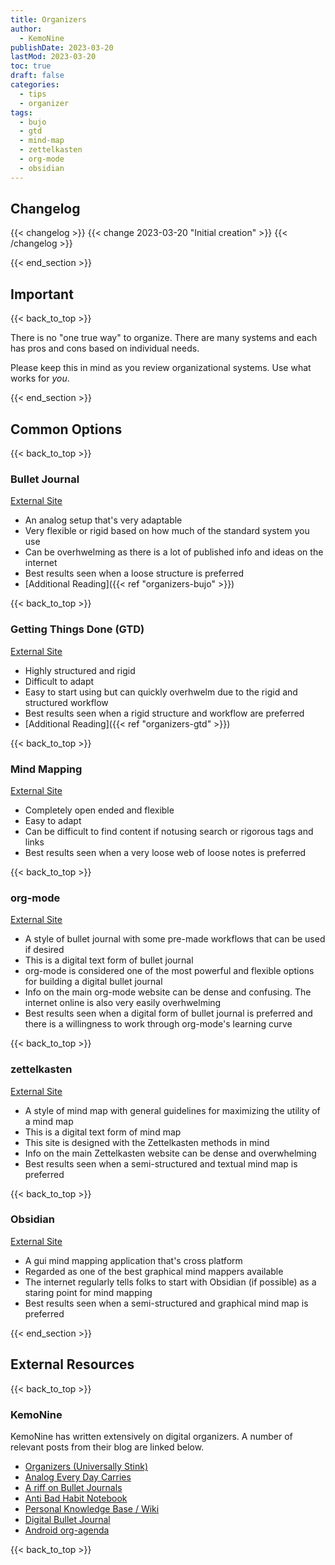 ```yaml
---
title: Organizers
author: 
  - KemoNine
publishDate: 2023-03-20
lastMod: 2023-03-20
toc: true
draft: false
categories:
  - tips
  - organizer
tags:
  - bujo
  - gtd
  - mind-map
  - zettelkasten
  - org-mode
  - obsidian
---
```


## Changelog
{{< changelog >}}
{{< change 2023-03-20 "Initial creation" >}}
{{< /changelog >}}

{{< end_section >}}

## Important
{{< back_to_top >}}

There is no "one true way" to organize. There are many systems and each has pros and cons based on individual needs.

Please keep this in mind as you review organizational systems. Use what works for *you*.

{{< end_section >}}

## Common Options
{{< back_to_top >}}

### Bullet Journal

[External Site](https://bulletjournal.com/)

- An analog setup that's very adaptable
- Very flexible or rigid based on how much of the standard system you use
- Can be overhwelming as there is a lot of published info and ideas on the internet
- Best results seen when a loose structure is preferred
- [Additional Reading]({{< ref "organizers-bujo" >}})

{{< back_to_top >}}

### Getting Things Done (GTD)

[External Site](https://gettingthingsdone.com/)

- Highly structured and rigid
- Difficult to adapt
- Easy to start using but can quickly overhwelm due to the rigid and structured workflow
- Best results seen when a rigid structure and workflow are preferred
- [Additional Reading]({{< ref "organizers-gtd" >}})

{{< back_to_top >}}

### Mind Mapping

[External Site](https://en.wikipedia.org/wiki/Mind_map)

- Completely open ended and flexible
- Easy to adapt
- Can be difficult to find content if notusing search or rigorous tags and links
- Best results seen when a very loose web of loose notes is preferred

{{< back_to_top >}}

### org-mode

[External Site](https://orgmode.org/)

- A style of bullet journal with some pre-made workflows that can be used if desired
- This is a digital text form of bullet journal
- org-mode is considered one of the most powerful and flexible options for building a digital bullet journal
- Info on the main org-mode website can be dense and confusing. The internet online is also very easily overhwelming
- Best results seen when a digital form of bullet journal is preferred and there is a willingness to work through org-mode's learning curve

{{< back_to_top >}}

### zettelkasten

[External Site](https://zettelkasten.de/)

- A style of mind map with general guidelines for maximizing the utility of a mind map
- This is a digital text form of mind map
- This site is designed with the Zettelkasten methods in mind
- Info on the main Zettelkasten website can be dense and overwhelming
- Best results seen when a semi-structured and textual mind map is preferred

{{< back_to_top >}}

### Obsidian

[External Site](https://obsidian.md/)

- A gui mind mapping application that's cross platform
- Regarded as one of the best graphical mind mappers available
- The internet regularly tells folks to start with Obsidian (if possible) as a staring point for mind mapping
- Best results seen when a semi-structured and graphical mind map is preferred

{{< end_section >}}

## External Resources
{{< back_to_top >}}

### KemoNine

KemoNine has written extensively on digital organizers. A number of relevant posts from their blog are linked below.

- [Organizers (Universally Stink)](https://blog.kemonine.info/blog/2021-04-07-organizers-univesally-stink/)
- [Analog Every Day Carries](https://blog.kemonine.info/blog/2018-04-01-analog-every-day-carries/)
- [A riff on Bullet Journals](https://blog.kemonine.info/blog/2018-04-02-a-riff-on-bullet-journals/)
- [Anti Bad Habit Notebook](https://blog.kemonine.info/blog/2018-03-29-anti-bad-habit-notebook/)
- [Personal Knowledge Base / Wiki](https://blog.kemonine.info/blog/2022-10-27-personal-knowledge-base-wiki/)
- [Digital Bullet Journal](https://blog.kemonine.info/blog/2022-11-03-digital-bullet-journal/)
- [Android org-agenda](https://blog.kemonine.info/blog/2023-02-17-android-org-agenda/)

{{< back_to_top >}}
